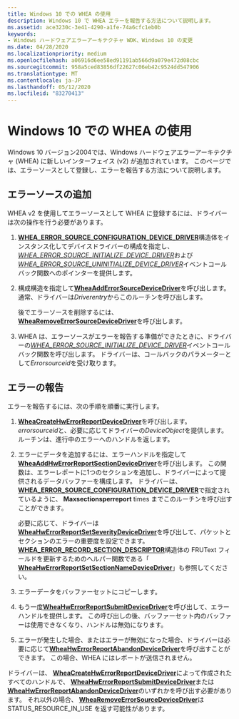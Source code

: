 ```yaml
---
title: Windows 10 での WHEA の使用
description: Windows 10 で WHEA エラーを報告する方法について説明します。
ms.assetid: ace3230c-3e41-4290-a1fe-74a6cfc1eb0b
keywords:
- Windows ハードウェアエラーアーキテクチャ WDK、Windows 10 の変更
ms.date: 04/28/2020
ms.localizationpriority: medium
ms.openlocfilehash: a06916d6ee58ed91191ab566d9a079e472d08cbc
ms.sourcegitcommit: 958a5ced83856df22627c06eb42c9524dd547906
ms.translationtype: MT
ms.contentlocale: ja-JP
ms.lasthandoff: 05/12/2020
ms.locfileid: "83270413"
---
```

# <a name="using-whea-on-windows-10"></a>Windows 10 での WHEA の使用

Windows 10 バージョン2004では、Windows ハードウェアエラーアーキテクチャ (WHEA) に新しいインターフェイス (v2) が追加されています。  このページでは、エラーソースとして登録し、エラーを報告する方法について説明します。

## <a name="adding-an-error-source"></a>エラーソースの追加

WHEA v2 を使用してエラーソースとして WHEA に登録するには、ドライバーは次の操作を行う必要があります。

1. [**WHEA_ERROR_SOURCE_CONFIGURATION_DEVICE_DRIVER**](/windows-hardware/drivers/ddi/ntddk/ns-ntddk-whea_error_source_configuration_device_driver)構造体をインスタンス化してデバイスドライバーの構成を指定し、 [*WHEA_ERROR_SOURCE_INITIALIZE_DEVICE_DRIVER*](/windows-hardware/drivers/ddi/ntddk/nc-ntddk-_whea_error_source_initialize_device_driver)および[*WHEA_ERROR_SOURCE_UNINITIALIZE_DEVICE_DRIVER*](/windows-hardware/drivers/ddi/ntddk/nc-ntddk-_whea_error_source_uninitialize_device_driver)イベントコールバック関数へのポインターを提供します。
2. 構成構造を指定して[**WheaAddErrorSourceDeviceDriver**](/windows-hardware/drivers/ddi/ntddk/nf-ntddk-wheaadderrorsourcedevicedriver)を呼び出します。  通常、ドライバーは*Driverentry*からこのルーチンを呼び出します。

    後でエラーソースを削除するには、 [**WheaRemoveErrorSourceDeviceDriver**](/windows-hardware/drivers/ddi/ntddk/nf-ntddk-whearemoveerrorsourcedevicedriver)を呼び出します。

3. WHEA は、エラーソースがエラーを報告する準備ができたときに、ドライバーの[*WHEA_ERROR_SOURCE_INITIALIZE_DEVICE_DRIVER*](/windows-hardware/drivers/ddi/ntddk/nc-ntddk-_whea_error_source_initialize_device_driver)イベントコールバック関数を呼び出します。 ドライバーは、コールバックのパラメーターとして*Errorsourceid*を受け取ります。

## <a name="reporting-an-error"></a>エラーの報告

エラーを報告するには、次の手順を順番に実行します。

1. [**WheaCreateHwErrorReportDeviceDriver**](/windows-hardware/drivers/ddi/ntddk/nf-ntddk-wheacreatehwerrorreportdevicedriver)を呼び出します。 *errorsourceid*と、必要に応じてドライバーの*DeviceObject*を提供します。  ルーチンは、進行中のエラーへのハンドルを返します。

2. エラーにデータを追加するには、エラーハンドルを指定して[**WheaAddHwErrorReportSectionDeviceDriver**](/windows-hardware/drivers/ddi/ntddk/nf-ntddk-wheaaddhwerrorreportsectiondevicedriver)を呼び出します。  この関数は、エラーレポートに1つのセクションを追加し、ドライバーによって提供されるデータバッファーを構成します。  ドライバーは、 [**WHEA_ERROR_SOURCE_CONFIGURATION_DEVICE_DRIVER**](/windows-hardware/drivers/ddi/ntddk/ns-ntddk-whea_error_source_configuration_device_driver)で指定されているように、 **Maxsectionsperreport** times までこのルーチンを呼び出すことができます。

    必要に応じて、ドライバーは[**WheaHwErrorReportSetSeverityDeviceDriver**](/windows-hardware/drivers/ddi/ntddk/nf-ntddk-wheahwerrorreportsetseveritydevicedriver)を呼び出して、パケットとセクションのエラーの重要度を設定できます。 [**WHEA_ERROR_RECORD_SECTION_DESCRIPTOR**](/windows-hardware/drivers/ddi/ntddk/ns-ntddk-_whea_error_record_section_descriptor)構造体の FRUText フィールドを更新するためのヘルパー関数である「 [**WheaHwErrorReportSetSectionNameDeviceDriver**](/windows-hardware/drivers/ddi/ntddk/nf-ntddk-wheahwerrorreportsetsectionnamedevicedriver)」も参照してください。

3. エラーデータをバッファーセットにコピーします。

4. もう一度[**WheaHwErrorReportSubmitDeviceDriver**](/windows-hardware/drivers/ddi/ntddk/nf-ntddk-wheahwerrorreportsubmitdevicedriver)を呼び出して、エラーハンドルを提供します。 この呼び出しの後、バッファーセット内のバッファーは使用できなくなり、ハンドルは無効になります。

5. エラーが発生した場合、またはエラーが無効になった場合、ドライバーは必要に応じて[**WheaHwErrorReportAbandonDeviceDriver**](/windows-hardware/drivers/ddi/ntddk/nf-ntddk-wheahwerrorreportabandondevicedriver)を呼び出すことができます。 この場合、WHEA にはレポートが送信されません。

ドライバーは、 [**WheaCreateHwErrorReportDeviceDriver**](/windows-hardware/drivers/ddi/ntddk/nf-ntddk-wheacreatehwerrorreportdevicedriver)によって作成されたすべてのハンドルで、 [**WheaHwErrorReportSubmitDeviceDriver**](/windows-hardware/drivers/ddi/ntddk/nf-ntddk-wheahwerrorreportsubmitdevicedriver)または[**WheaHwErrorReportAbandonDeviceDriver**](/windows-hardware/drivers/ddi/ntddk/nf-ntddk-wheahwerrorreportabandondevicedriver)のいずれかを呼び出す必要があります。 それ以外の場合、 [**WheaRemoveErrorSourceDeviceDriver**](/windows-hardware/drivers/ddi/ntddk/nf-ntddk-whearemoveerrorsourcedevicedriver)は STATUS_RESOURCE_IN_USE を返す可能性があります。
